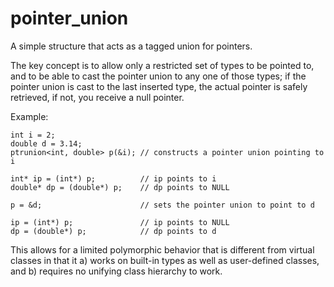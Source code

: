 pointer_union
=============

A simple structure that acts as a tagged union for pointers.

The key concept is to allow only a restricted set of types to be
pointed to, and to be able to cast the pointer union to any one of
those types; if the pointer union is cast to the last inserted type,
the actual pointer is safely retrieved, if not, you receive a null
pointer.

Example:

    int i = 2;
    double d = 3.14;
    ptrunion<int, double> p(&i); // constructs a pointer union pointing to i

    int* ip = (int*) p;          // ip points to i
    double* dp = (double*) p;    // dp points to NULL

    p = &d;                      // sets the pointer union to point to d

    ip = (int*) p;               // ip points to NULL
    dp = (double*) p;            // dp points to d

This allows for a limited polymorphic behavior that is different from
virtual classes in that it a) works on built-in types as well as
user-defined classes, and b) requires no unifying class hierarchy to
work.
